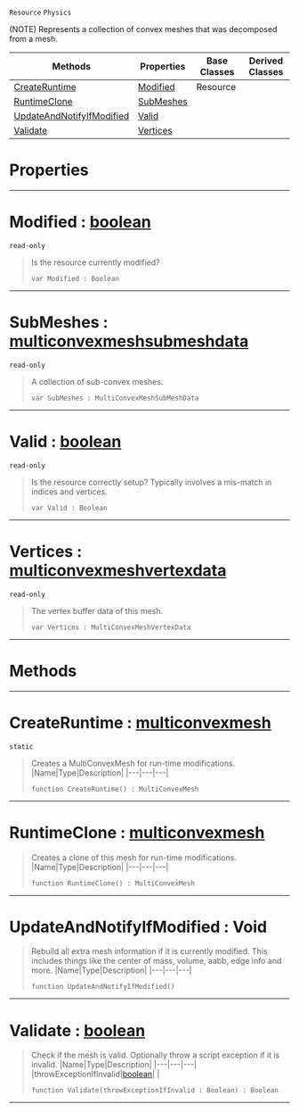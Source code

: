  `Resource` `Physics`



(NOTE) Represents a collection of convex meshes that was decomposed from a mesh.

|Methods|Properties|Base Classes|Derived Classes|
|---|---|---|---|
|[ CreateRuntime](https://github.com/ArendDanielek/ZeroDocsTest/blob/master/code_reference/class_reference/multiconvexmesh.markdown#createruntime-zero-engin)|[ Modified](https://github.com/ArendDanielek/ZeroDocsTest/blob/master/code_reference/class_reference/multiconvexmesh.markdown#modified-zero-engine-doc)|Resource| |
|[ RuntimeClone](https://github.com/ArendDanielek/ZeroDocsTest/blob/master/code_reference/class_reference/multiconvexmesh.markdown#runtimeclone-zero-engine)|[ SubMeshes](https://github.com/ArendDanielek/ZeroDocsTest/blob/master/code_reference/class_reference/multiconvexmesh.markdown#submeshes-zero-engine-do)| | |
|[ UpdateAndNotifyIfModified](https://github.com/ArendDanielek/ZeroDocsTest/blob/master/code_reference/class_reference/multiconvexmesh.markdown#updateandnotifyifmodifie)|[ Valid](https://github.com/ArendDanielek/ZeroDocsTest/blob/master/code_reference/class_reference/multiconvexmesh.markdown#valid-zero-engine-docume)| | |
|[ Validate](https://github.com/ArendDanielek/ZeroDocsTest/blob/master/code_reference/class_reference/multiconvexmesh.markdown#validate-zero-engine-doc)|[ Vertices](https://github.com/ArendDanielek/ZeroDocsTest/blob/master/code_reference/class_reference/multiconvexmesh.markdown#vertices-zero-engine-doc)| | |


 #  Properties


---  
 #  Modified : [boolean](https://github.com/ArendDanielek/ZeroDocsTest/blob/master/code_reference/zilch_base_types/boolean.markdown)

 `read-only`

> Is the resource currently modified?
> ``` lang=cpp, name=Zilch
> var Modified : Boolean


---  
 #  SubMeshes : [multiconvexmeshsubmeshdata](https://github.com/ArendDanielek/ZeroDocsTest/blob/master/code_reference/class_reference/multiconvexmeshsubmeshdata.markdown)

 `read-only`

> A collection of sub-convex meshes.
> ``` lang=cpp, name=Zilch
> var SubMeshes : MultiConvexMeshSubMeshData


---  
 #  Valid : [boolean](https://github.com/ArendDanielek/ZeroDocsTest/blob/master/code_reference/zilch_base_types/boolean.markdown)

 `read-only`

> Is the resource correctly setup? Typically involves a mis-match in indices and vertices.
> ``` lang=cpp, name=Zilch
> var Valid : Boolean


---  
 #  Vertices : [multiconvexmeshvertexdata](https://github.com/ArendDanielek/ZeroDocsTest/blob/master/code_reference/class_reference/multiconvexmeshvertexdata.markdown)

 `read-only`

> The vertex buffer data of this mesh.
> ``` lang=cpp, name=Zilch
> var Vertices : MultiConvexMeshVertexData


---  
 #  Methods


---  
 #  CreateRuntime : [multiconvexmesh](https://github.com/ArendDanielek/ZeroDocsTest/blob/master/code_reference/class_reference/multiconvexmesh.markdown)

 `static`

> Creates a MultiConvexMesh for run-time modifications.
> |Name|Type|Description|
> |---|---|---|
> ``` lang=cpp, name=Zilch
> function CreateRuntime() : MultiConvexMesh
> ``` 


---  
 #  RuntimeClone : [multiconvexmesh](https://github.com/ArendDanielek/ZeroDocsTest/blob/master/code_reference/class_reference/multiconvexmesh.markdown)

> Creates a clone of this mesh for run-time modifications.
> |Name|Type|Description|
> |---|---|---|
> ``` lang=cpp, name=Zilch
> function RuntimeClone() : MultiConvexMesh
> ``` 


---  
 #  UpdateAndNotifyIfModified : Void

> Rebuild all extra mesh information if it is currently modified. This includes things like the center of mass, volume, aabb, edge info and more.
> |Name|Type|Description|
> |---|---|---|
> ``` lang=cpp, name=Zilch
> function UpdateAndNotifyIfModified()
> ``` 


---  
 #  Validate : [boolean](https://github.com/ArendDanielek/ZeroDocsTest/blob/master/code_reference/zilch_base_types/boolean.markdown)

> Check if the mesh is valid. Optionally throw a script exception if it is invalid.
> |Name|Type|Description|
> |---|---|---|
> |throwExceptionIfInvalid|[boolean](https://github.com/ArendDanielek/ZeroDocsTest/blob/master/code_reference/zilch_base_types/boolean.markdown)| |
> ``` lang=cpp, name=Zilch
> function Validate(throwExceptionIfInvalid : Boolean) : Boolean
> ``` 


---  
 
  
  
  
  
  
  
  

 